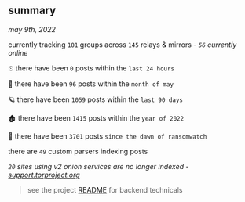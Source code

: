 
## summary
_may 9th, 2022_

currently tracking `101` groups across `145` relays & mirrors - _`56` currently online_

⏲ there have been `0` posts within the `last 24 hours`

🦈 there have been `96` posts within the `month of may`

🪐 there have been `1059` posts within the `last 90 days`

🏚 there have been `1415` posts within the `year of 2022`

🦕 there have been `3701` posts `since the dawn of ransomwatch`

there are `49` custom parsers indexing posts

_`20` sites using v2 onion services are no longer indexed - [support.torproject.org](https://support.torproject.org/onionservices/v2-deprecation/)_

> see the project [README](https://github.com/thetanz/ransomwatch#ransomwatch--) for backend technicals
